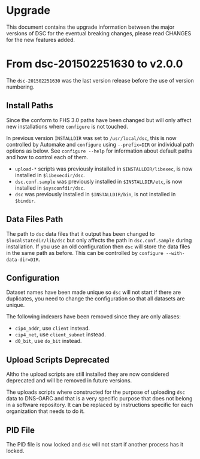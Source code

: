 # Upgrade

This document contains the upgrade information between the major versions
of DSC for the eventual breaking changes, please read CHANGES for the new
features added.

# From dsc-201502251630 to v2.0.0

The `dsc-201502251630` was the last version release before the use of
version numbering.

## Install Paths

Since the conform to FHS 3.0 paths have been changed but will only affect
new installations where `configure` is not touched.

In previous version `INSTALLDIR` was set to `/usr/local/dsc`, this is now
controlled by Automake and `configure` using `--prefix=DIR` or individual
path options as below.  See `configure --help` for information about default
paths and how to control each of them.

- `upload-*` scripts was previously installed in `$INSTALLDIR/libexec`,
  is now installed in `$libexecdir/dsc`.
- `dsc.conf.sample` was previously installed in `$INSTALLDIR/etc`, is now
  installed in `$sysconfdir/dsc`.
- `dsc` was previously installed in `$INSTALLDIR/bin`, is not installed
  in `$bindir`.

## Data Files Path

The path to `dsc` data files that it output has been changed to
`$localstatedir/lib/dsc` but only affects the path in `dsc.conf.sample`
during installation.  If you use an old configuration then `dsc` will
store the data files in the same path as before.  This can be controlled
by `configure --with-data-dir=DIR`.

## Configuration

Dataset names have been made unique so `dsc` will not start if there are
duplicates, you need to change the configuration so that all datasets
are unique.

The following indexers have been removed since they are only aliases:
- `cip4_addr`, use `client` instead.
- `cip4_net`, use `client_subnet` instead.
- `d0_bit`, use `do_bit` instead.

## Upload Scripts Deprecated

Altho the upload scripts are still installed they are now considered
deprecated and will be removed in future versions.

The uploads scripts where constructed for the purpose of uploading `dsc`
data to DNS-OARC and that is a very specific purpose that does not belong
in a software repository.  It can be replaced by instructions specific for
each organization that needs to do it.

## PID File

The PID file is now locked and `dsc` will not start if another process has
it locked.
